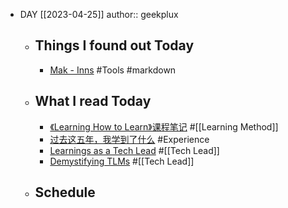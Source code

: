 - DAY [[2023-04-25]]
  author:: geekplux
	- ## Things I found out Today
		- [Mak - Inns](https://inns.studio/mak/) #Tools #markdown
	- ## What I read Today
		- [《Learning How to Learn》课程笔记](https://linghao.io/posts/notes-learning-how-to-learn) #[[Learning Method]]
		- [过去这五年，我学到了什么](https://linghao.io/posts/five-year-learning-2013-2018) #Experience
		- [Learnings as a Tech Lead](https://linghao.io/posts/tl-learnings-2022) #[[Tech Lead]]
		- [Demystifying TLMs](https://linghao.io/posts/demystifying-tlm) #[[Tech Lead]]
	- ## Schedule